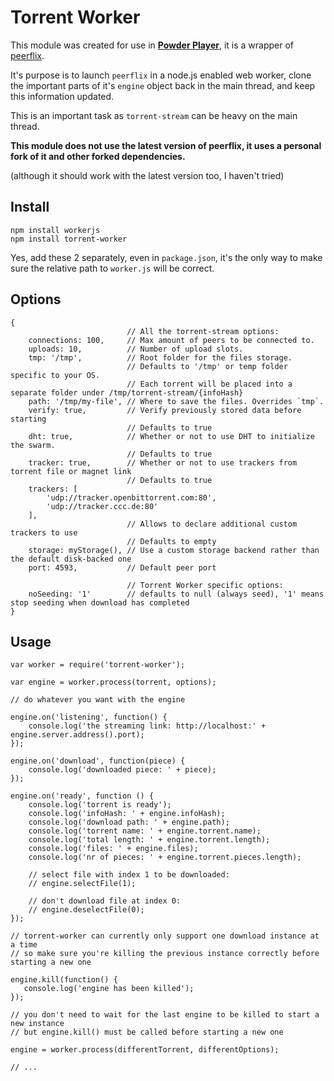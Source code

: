 # Torrent Worker
This module was created for use in [**Powder Player**](https://github.com/jaruba/PowderPlayer), it is a wrapper of [peerflix](https://github.com/mafintosh/peerflix).

It's purpose is to launch `peerflix` in a node.js enabled web worker, clone the important parts of it's `engine` object back in the main thread, and keep this information updated.

This is an important task as `torrent-stream` can be heavy on the main thread.

**This module does not use the latest version of peerflix, it uses a personal fork of it and other forked dependencies.**

(although it should work with the latest version too, I haven't tried)

## Install

```
npm install workerjs
npm install torrent-worker
```

Yes, add these 2 separately, even in `package.json`, it's the only way to make sure the relative path to `worker.js` will be correct.

## Options

```
{
                          // All the torrent-stream options:
    connections: 100,     // Max amount of peers to be connected to.
    uploads: 10,          // Number of upload slots.
    tmp: '/tmp',          // Root folder for the files storage.
                          // Defaults to '/tmp' or temp folder specific to your OS.
                          // Each torrent will be placed into a separate folder under /tmp/torrent-stream/{infoHash}
    path: '/tmp/my-file', // Where to save the files. Overrides `tmp`.
    verify: true,         // Verify previously stored data before starting
                          // Defaults to true
    dht: true,            // Whether or not to use DHT to initialize the swarm.
                          // Defaults to true
    tracker: true,        // Whether or not to use trackers from torrent file or magnet link
                          // Defaults to true
    trackers: [
        'udp://tracker.openbittorrent.com:80',
        'udp://tracker.ccc.de:80'
    ],
                          // Allows to declare additional custom trackers to use
                          // Defaults to empty
    storage: myStorage(), // Use a custom storage backend rather than the default disk-backed one
    port: 4593,           // Default peer port
    
                          // Torrent Worker specific options:
    noSeeding: '1'        // defaults to null (always seed), '1' means stop seeding when download has completed
}
```

## Usage

```
var worker = require('torrent-worker');

var engine = worker.process(torrent, options);

// do whatever you want with the engine

engine.on('listening', function() {
    console.log('the streaming link: http://localhost:' + engine.server.address().port); 
});

engine.on('download', function(piece) {
    console.log('downloaded piece: ' + piece);
});

engine.on('ready', function () {
    console.log('torrent is ready');
    console.log('infoHash: ' + engine.infoHash);
    console.log('download path: ' + engine.path);
    console.log('torrent name: ' + engine.torrent.name);
    console.log('total length: ' + engine.torrent.length);
    console.log('files: ' + engine.files);
    console.log('nr of pieces: ' + engine.torrent.pieces.length);
    
    // select file with index 1 to be downloaded:
    // engine.selectFile(1);
    
    // don't download file at index 0:
    // engine.deselectFile(0);
});

// torrent-worker can currently only support one download instance at a time
// so make sure you're killing the previous instance correctly before starting a new one

engine.kill(function() {
   console.log('engine has been killed');
});

// you don't need to wait for the last engine to be killed to start a new instance
// but engine.kill() must be called before starting a new one

engine = worker.process(differentTorrent, differentOptions);

// ...

```
